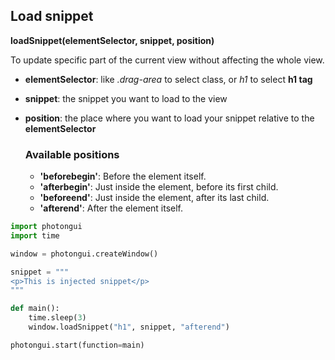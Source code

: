 ## Load snippet

**loadSnippet(elementSelector, snippet, position)**

To update specific part of the current view without affecting the whole view.

- **elementSelector**: like *.drag-area* to select class, or *h1* to select **h1 tag**
- **snippet**: the snippet you want to load to the view
- **position**: the place where you want to load your snippet relative to the **elementSelector**
  
  ### Available positions
  - **'beforebegin'**: Before the element itself.
  - **'afterbegin'**: Just inside the element, before its first child. 
  - **'beforeend'**: Just inside the element, after its last child.
  - **'afterend'**: After the element itself.

```python
import photongui
import time

window = photongui.createWindow()

snippet = """
<p>This is injected snippet</p>
"""

def main():
    time.sleep(3)
    window.loadSnippet("h1", snippet, "afterend")

photongui.start(function=main)
```
